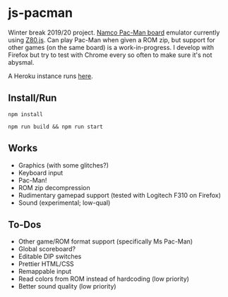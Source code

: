 # js-pacman
Winter break 2019/20 project.
[Namco Pac-Man board](https://en.wikipedia.org/wiki/Namco_Pac-Man) emulator currently using [Z80.js](https://github.com/DrGoldfire/Z80.js).
Can play Pac-Man when given a ROM zip, but support for other games (on the same board) is a work-in-progress.
I develop with Firefox but try to test with Chrome every so often to make sure it's not abysmal.

A Heroku instance runs [here](http://js-pac.herokuapp.com/).

## Install/Run
```
npm install
```

```
npm run build && npm run start
```

## Works
- Graphics (with some glitches?)
- Keyboard input
- Pac-Man!
- ROM zip decompression
- Rudimentary gamepad support (tested with Logitech F310 on Firefox)
- Sound (experimental; low-qual)

## To-Dos
- Other game/ROM format support (specifically Ms Pac-Man)
- Global scoreboard?
- Editable DIP switches
- Prettier HTML/CSS
- Remappable input
- Read colors from ROM instead of hardcoding (low priority)
- Better sound quality (low priority)

